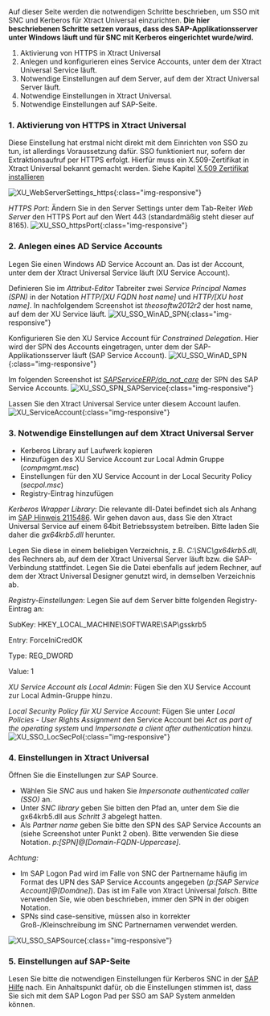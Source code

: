 Auf dieser Seite werden die notwendigen Schritte beschrieben, um SSO mit SNC und Kerberos für Xtract Universal einzurichten.
**Die hier beschriebenen Schritte setzen voraus, dass des SAP-Applikationsserver unter Windows läuft und für SNC mit Kerberos eingerichtet wurde/wird.**

1. Aktivierung von HTTPS in Xtract Universal 
2. Anlegen und konfigurieren eines Service Accounts, unter dem der Xtract Universal Service läuft.
3. Notwendige Einstellungen auf dem Server, auf dem der Xtract Universal Server läuft.
4. Notwendige Einstellungen in Xtract Universal.
5. Notwendige Einstellungen auf SAP-Seite.


### 1. Aktivierung von HTTPS in Xtract Universal

Diese Einstellung hat erstmal nicht direkt mit dem Einrichten von SSO zu tun, ist allerdings Voraussetzung dafür. 
SSO funktioniert nur, sofern der Extraktionsaufruf per HTTPS erfolgt. Hierfür muss ein X.509-Zertifikat in Xtract Universal bekannt gemacht werden.
Siehe Kapitel [X.509 Zertifikat installieren](../../sicherheit_in_xu_3_x/x.509-zertifikat-installieren)

![XU_WebServerSettings_https](/img/content/XU_Server_Settings_Webserver_HTTPS.png){:class="img-responsive"}


*HTTPS Port*: Ändern Sie in den Server Settings unter dem Tab-Reiter *Web Server* den HTTPS Port auf den Wert 443 (standardmäßig steht dieser auf 8165).
![XU_SSO_httpsPort](/img/content/XU_SSO_HTTPS_Port.png){:class="img-responsive"}


### 2. Anlegen eines AD Service Accounts

Legen Sie einen Windows AD Service Account an. Das ist der Account, unter dem der Xtract Universal Service läuft (XU Service Account).

Definieren Sie im *Attribut-Editor* Tabreiter zwei *Service Principal Names (SPN)* in der Notation *HTTP/[XU FQDN host name]* und *HTTP/[XU host name]*. In nachfolgendem Screenshot ist *theosoftw2012r2* der host name, auf dem der XU Service läuft.
![XU_SSO_WinAD_SPN](/img/content/XU_SSO_WinAD_SPN.png){:class="img-responsive"}

Konfigurieren Sie den XU Service Account für *Constrained Delegation*. Hier wird der SPN des Accounts eingetragen, unter dem der SAP-Applikationsserver läuft (SAP Service Account).
![XU_SSO_WinAD_SPN](/img/content/XU_SSO_WinAD_Delegation.png){:class="img-responsive"}


Im folgenden Screenshot ist [*SAPServiceERP/do_not_care*](https://help.sap.com/viewer/e815bb97839a4d83be6c4fca48ee5777/7.5.9/DE-DE/440ebb40b9920d1be10000000a114a6b.html) der SPN des SAP Service Accounts.
![XU_SSO_SPN_SAPService](/img/content/XU_SSO_SPN_SAPService.png){:class="img-responsive"}
 


 Lassen Sie den Xtract Universal Service unter diesem Account laufen.
![XU_ServiceAccount](/img/content/XU_Service_Account.png){:class="img-responsive"}


### 3. Notwendige Einstellungen auf dem Xtract Universal Server

* Kerberos Library auf Laufwerk kopieren
* Hinzufügen des XU Service Account zur Local Admin Gruppe (*compmgmt.msc*)
* Einstellungen für den XU Service Account in der Local Security Policy (*secpol.msc*)
* Registry-Eintrag hinzufügen


*Kerberos Wrapper Library*: Die relevante dll-Datei befindet sich als Anhang im [SAP Hinweis 2115486](https://launchpad.support.sap.com/#/notes/2115486). Wir gehen davon aus, dass Sie den Xtract Universal Service auf einem 64bit Betriebssystem betreiben. Bitte laden Sie daher die *gx64krb5.dll* herunter.

Legen Sie diese in einem beliebigen Verzeichnis, z.B. *C:\SNC\gx64krb5.dll*, des Rechners ab, auf dem der Xtract Universal Server läuft bzw. die SAP-Verbindung stattfindet.
Legen Sie die Datei ebenfalls auf jedem Rechner, auf dem der Xtract Universal Designer genutzt wird, in demselben Verzeichnis ab.  

*Registry-Einstellungen*: Legen Sie auf dem Server bitte folgenden Registry-Eintrag an:


SubKey:  HKEY_LOCAL_MACHINE\SOFTWARE\SAP\gsskrb5

Entry:   ForceIniCredOK

Type:    REG_DWORD

Value:   1


*XU Service Account als Local Admin*: Fügen Sie den XU Service Account zur Local Admin-Gruppe hinzu.

*Local Security Policy für XU Service Account*: Fügen Sie unter *Local Policies* - *User Rights Assignment* den Service Account bei *Act as part of the operating system* und *Impersonate a client after authentication* hinzu. 
![XU_SSO_LocSecPol](/img/content/XU_SSO_LocSecPol.png){:class="img-responsive"}


### 4. Einstellungen in Xtract Universal

Öffnen Sie die Einstellungen zur SAP Source.
* Wählen Sie *SNC* aus und haken Sie *Impersonate authenticated caller (SSO)* an.
* Unter *SNC library* geben Sie bitten den Pfad an, unter dem Sie die gx64krb5.dll aus *Schritt 3* abgelegt hatten.
* Als *Partner name* geben Sie bitte den SPN des SAP Service Accounts an (siehe Screenshot unter Punkt 2 oben). Bitte verwenden Sie diese Notation. *p:[SPN]@[Domain-FQDN-Uppercase]*.  

*Achtung:* 
* Im SAP Logon Pad wird im Falle von SNC der Partnername häufig im Format des UPN des SAP Service Accounts angegeben (*p:[SAP Service Account]@[Domäne]*). Das ist im Falle von Xtract Universal *falsch*. Bitte verwenden Sie, wie oben beschrieben, immer den SPN in der obigen Notation.
* SPNs sind case-sensitive, müssen also in korrekter Groß-/Kleinschreibung im SNC Partnernamen verwendet werden.


![XU_SSO_SAPSource](/img/content/XU_SSO_SAP_Source.png){:class="img-responsive"}


### 5. Einstellungen auf SAP-Seite

Lesen Sie bitte die notwendigen Einstellungen für Kerberos SNC in der [SAP Hilfe](https://help.sap.com/viewer/e815bb97839a4d83be6c4fca48ee5777/7.5.9/DE-DE/440ebf6c9b2b0d1ae10000000a114a6b.html) nach. Ein Anhaltspunkt dafür, ob die Einstellungen stimmen ist, dass Sie sich mit dem SAP Logon Pad per SSO am SAP System anmelden können.
